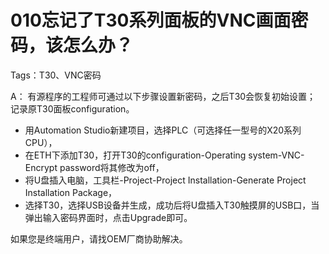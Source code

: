 # 010忘记了T30系列面板的VNC画面密码，该怎么办？
Tags：T30、VNC密码

A：
	有源程序的工程师可通过以下步骤设置新密码，之后T30会恢复初始设置；
	记录原T30面板configuration。

- 用Automation Studio新建项目，选择PLC（可选择任一型号的X20系列CPU），
- 在ETH下添加T30，打开T30的configuration-Operating system-VNC-Encrypt password将其修改为off，
- 将U盘插入电脑，工具栏-Project-Project Installation-Generate Project Installation Package，
- 选择T30，选择USB设备并生成，成功后将U盘插入T30触摸屏的USB口，当弹出输入密码界面时，点击Upgrade即可。


如果您是终端用户，请找OEM厂商协助解决。